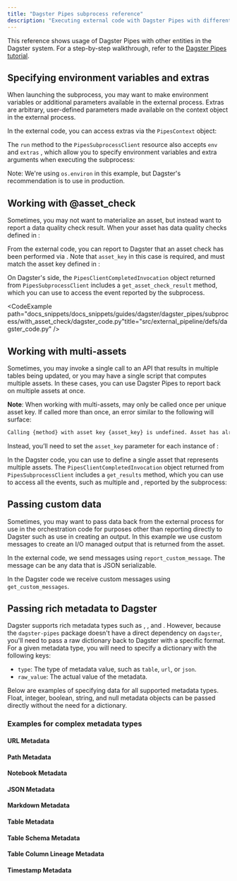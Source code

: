 ```yaml
---
title: "Dagster Pipes subprocess reference"
description: "Executing external code with Dagster Pipes with different entities in the Dagster system."
---
```


This reference shows usage of Dagster Pipes with other entities in the Dagster system. For a step-by-step walkthrough, refer to the [Dagster Pipes tutorial](/guides/build/external-pipelines/using-dagster-pipes).

## Specifying environment variables and extras

When launching the subprocess, you may want to make environment variables or additional parameters available in the external process. Extras are arbitrary, user-defined parameters made available on the context object in the external process.

<Tabs>
<TabItem value="External code in external_code.py">

In the external code, you can access extras via the `PipesContext` object:

<CodeExample path="docs_snippets/docs_snippets/guides/dagster/dagster_pipes/subprocess/with_extras_env/external_code.py" lineStart="2" title="src/external_pipeline/defs/external_code.py" />

</TabItem>
<TabItem value="Dagster code in dagster_code.py">

The `run` method to the `PipesSubprocessClient` resource also accepts `env` and `extras` , which allow you to specify environment variables and extra arguments when executing the subprocess:

Note: We're using `os.environ` in this example, but Dagster's recommendation is to use <PyObject section="resources" module="dagster" object="EnvVar" /> in production.

<CodeExample path="docs_snippets/docs_snippets/guides/dagster/dagster_pipes/subprocess/with_extras_env/dagster_code.py" title="src/external_pipeline/defs/dagster_code.py" />

</TabItem>
</Tabs>

## Working with @asset_check

Sometimes, you may not want to materialize an asset, but instead want to report a data quality check result. When your asset has data quality checks defined in <PyObject section="asset-checks" module="dagster" object="asset_check" decorator />:

<Tabs>

<TabItem value="External code in external_code.py">

From the external code, you can report to Dagster that an asset check has been performed via <PyObject section="libraries" module="dagster_pipes" object="PipesContext" method="report_asset_check" />. Note that `asset_key` in this case is required, and must match the asset key defined in <PyObject section="asset-checks" module="dagster" object="asset_check" decorator />:

<CodeExample path="docs_snippets/docs_snippets/guides/dagster/dagster_pipes/subprocess/with_asset_check/external_code.py" title="src/external_pipeline/defs/external_code.py" />

</TabItem>
<TabItem value="Dagster code in dagster_code.py">

On Dagster's side, the `PipesClientCompletedInvocation` object returned from `PipesSubprocessClient` includes a `get_asset_check_result` method, which you can use to access the <PyObject section="asset-checks" module="dagster" object="AssetCheckResult" /> event reported by the subprocess.

<CodeExample path="docs_snippets/docs_snippets/guides/dagster/dagster_pipes/subprocess/with_asset_check/dagster_code.py"title="src/external_pipeline/defs/dagster_code.py" />

</TabItem>
</Tabs>

## Working with multi-assets

Sometimes, you may invoke a single call to an API that results in multiple tables being updated, or you may have a single script that computes multiple assets. In these cases, you can use Dagster Pipes to report back on multiple assets at once.

<Tabs>

<TabItem value="External code in external_code.py">

**Note**: When working with multi-assets, <PyObject section="libraries" module="dagster_pipes" object="PipesContext" method="report_asset_materialization" /> may only be called once per unique asset key. If called more than once, an error similar to the following will surface:

```bash
Calling {method} with asset key {asset_key} is undefined. Asset has already been materialized, so no additional data can be reported for it
```

Instead, you’ll need to set the `asset_key` parameter for each instance of <PyObject module="dagster_pipes" section="libraries" object="PipesContext" method="report_asset_materialization" />:

<CodeExample path="docs_snippets/docs_snippets/guides/dagster/dagster_pipes/subprocess/with_multi_asset/external_code.py" title="src/external_pipeline/defs/external_code.py" />

</TabItem>

<TabItem value="Dagster code in dagster_code.py">

In the Dagster code, you can use <PyObject section="assets" module="dagster" object="multi_asset" decorator /> to define a single asset that represents multiple assets. The `PipesClientCompletedInvocation` object returned from `PipesSubprocessClient` includes a `get_results` method, which you can use to access all the events, such as multiple <PyObject section="ops" module="dagster" object="AssetMaterialization" pluralize /> and <PyObject section="asset-checks" module="dagster" object="AssetCheckResult" pluralize />, reported by the subprocess:

<CodeExample path="docs_snippets/docs_snippets/guides/dagster/dagster_pipes/subprocess/with_multi_asset/dagster_code.py" title="src/external_pipeline/defs/dagster_code.py" />

</TabItem>
</Tabs>

## Passing custom data

Sometimes, you may want to pass data back from the external process for use in the orchestration code for purposes other than reporting directly to Dagster such as use in creating an output. In this example we use custom messages to create an I/O managed output that is returned from the asset.

<Tabs>
<TabItem value="External code in external_code.py">

In the external code, we send messages using `report_custom_message`. The message can be any data that is JSON serializable.

<CodeExample path="docs_snippets/docs_snippets/guides/dagster/dagster_pipes/subprocess/custom_messages/external_code.py" title="src/external_pipeline/defs/external_code.py" />

</TabItem>
<TabItem value="Dagster code in dagster_code.py">

In the Dagster code we receive custom messages using `get_custom_messages`.

<CodeExample path="docs_snippets/docs_snippets/guides/dagster/dagster_pipes/subprocess/custom_messages/dagster_code.py" title="src/external_pipeline/defs/dagster_code.py" />

</TabItem>
</Tabs>

## Passing rich metadata to Dagster

Dagster supports rich metadata types such as <PyObject section="metadata" module="dagster" object="TableMetadataValue"/>, <PyObject section="metadata" module="dagster" object="UrlMetadataValue"/>, and <PyObject section="metadata" module="dagster" object="JsonMetadataValue"/>. However, because the `dagster-pipes` package doesn't have a direct dependency on `dagster`, you'll need to pass a raw dictionary back to Dagster with a specific format. For a given metadata type, you will need to specify a dictionary with the following keys:

- `type`: The type of metadata value, such as `table`, `url`, or `json`.
- `raw_value`: The actual value of the metadata.

Below are examples of specifying data for all supported metadata types. Float, integer, boolean, string, and null metadata objects can be passed directly without the need for a dictionary.

### Examples for complex metadata types

#### URL Metadata

<CodeExample path="docs_snippets/docs_snippets/guides/dagster/dagster_pipes/subprocess/rich_metadata/url_metadata.py" startAfter="start_url" endBefore="end_url" />

#### Path Metadata

<CodeExample path="docs_snippets/docs_snippets/guides/dagster/dagster_pipes/subprocess/rich_metadata/path_metadata.py" startAfter="start_path" endBefore="end_path" />

#### Notebook Metadata

<CodeExample path="docs_snippets/docs_snippets/guides/dagster/dagster_pipes/subprocess/rich_metadata/notebook_metadata.py" startAfter="start_notebook" endBefore="end_notebook" />

#### JSON Metadata

<CodeExample path="docs_snippets/docs_snippets/guides/dagster/dagster_pipes/subprocess/rich_metadata/json_metadata.py" startAfter="start_json" endBefore="end_json" />

#### Markdown Metadata

<CodeExample path="docs_snippets/docs_snippets/guides/dagster/dagster_pipes/subprocess/rich_metadata/markdown_metadata.py" startAfter="start_markdown" endBefore="end_markdown" />

#### Table Metadata

<CodeExample path="docs_snippets/docs_snippets/guides/dagster/dagster_pipes/subprocess/rich_metadata/table_metadata.py" startAfter="start_table" endBefore="end_table" />

#### Table Schema Metadata

<CodeExample path="docs_snippets/docs_snippets/guides/dagster/dagster_pipes/subprocess/rich_metadata/table_schema_metadata.py" startAfter="start_table_schema" endBefore="end_table_schema" />

#### Table Column Lineage Metadata

<CodeExample path="docs_snippets/docs_snippets/guides/dagster/dagster_pipes/subprocess/rich_metadata/table_column_lineage.py" startAfter="start_table_column_lineage" endBefore="end_table_column_lineage" />

#### Timestamp Metadata

<CodeExample path="docs_snippets/docs_snippets/guides/dagster/dagster_pipes/subprocess/rich_metadata/timestamp_metadata.py" startAfter="start_timestamp" endBefore="end_timestamp" />
